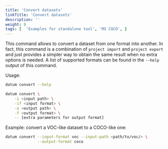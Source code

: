 ```yaml
---
title: 'Convert datasets'
linkTitle: 'Convert datasets'
description: ''
weight: 8
tags: [  'Examples for standalone tool', 'MS COCO', ]
---
```


This command allows to convert a dataset from one format into another.
In fact, this command is a combination of `project import` and `project export`
and just provides a simpler way to obtain the same result when no extra options
is needed. A list of supported formats can be found in the `--help` output of
this command.

Usage:

``` bash
datum convert --help

datum convert \
    -i <input path> \
    -if <input format> \
    -o <output path> \
    -f <output format> \
    -- [extra parameters for output format]
```

Example: convert a VOC-like dataset to a COCO-like one:

``` bash
datum convert --input-format voc --input-path <path/to/voc/> \
              --output-format coco
```
